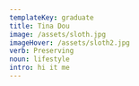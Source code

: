 ```yaml
---
templateKey: graduate
title: Tina Dou
image: /assets/sloth.jpg
imageHover: /assets/sloth2.jpg
verb: Preserving
noun: lifestyle
intro: hi it me
---
```


